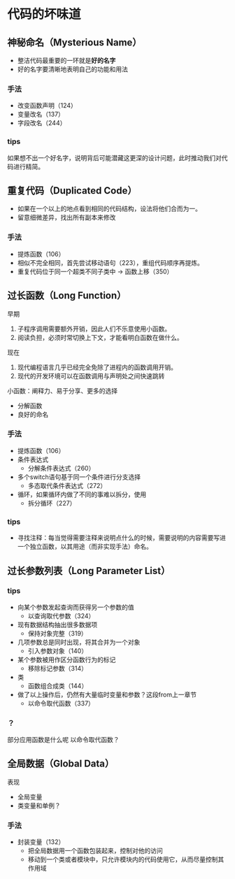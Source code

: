 # 代码的坏味道

## 神秘命名（Mysterious Name）
- 整洁代码最重要的一环就是**好的名字**
- 好的名字要清晰地表明自己的功能和用法

### 手法
- 改变函数声明（124）
- 变量改名（137）
- 字段改名（244）

### tips
如果想不出一个好名字，说明背后可能潜藏这更深的设计问题，此时推动我们对代码进行精简。

## 重复代码（Duplicated Code）

- 如果在一个以上的地点看到相同的代码结构，设法将他们合而为一。
- 留意细微差异，找出所有副本来修改

### 手法
- 提炼函数（106）
- 相似不完全相同，首先尝试移动语句（223），重组代码顺序再提炼。
- 重复代码位于同一个超类不同子类中 -> 函数上移（350）

## 过长函数（Long Function）

早期 
1. 子程序调用需要额外开销，因此人们不乐意使用小函数。  
2. 阅读负担，必须时常切换上下文，才能看明白函数在做什么。  

现在  
1. 现代编程语言几乎已经完全免除了进程内的函数调用开销。
2. 现代的开发环境可以在函数调用与声明处之间快速跳转

小函数：阐释力、易于分享、更多的选择
- 分解函数
- 良好的命名

### 手法
- 提炼函数（106）
- 条件表达式
    - 分解条件表达式（260）
- 多个switch语句基于同一个条件进行分支选择
    - 多态取代条件表达式（272） 
- 循环，如果循环内做了不同的事难以拆分，使用
    - 拆分循环（227）


### tips
- 寻找注释：每当觉得需要注释来说明点什么的时候，需要说明的内容需要写进一个独立函数，以其用途（而非实现手法）命名。

## 过长参数列表（Long Parameter List）

### tips

- 向某个参数发起查询而获得另一个参数的值
    - 以查询取代参数（324）
- 现有数据结构抽出很多数据项
    - 保持对象完整（319）
- 几项参数总是同时出现，将其合并为一个对象
    - 引入参数对象（140）
- 某个参数被用作区分函数行为的标记
    - 移除标记参数（314）  
- 类
    - 函数组合成类（144）
- 做了以上操作后，仍然有大量临时变量和参数？这段from上一章节
    - 以命令取代函数（337）

### ？
部分应用函数是什么呢
以命令取代函数？

## 全局数据（Global Data）

表现  
- 全局变量
- 类变量和单例？

### 手法
- 封装变量（132）
    - 把全局数据用一个函数包装起来，控制对他的访问
    - 移动到一个类或者模块中，只允许模块内的代码使用它，从而尽量控制其作用域
